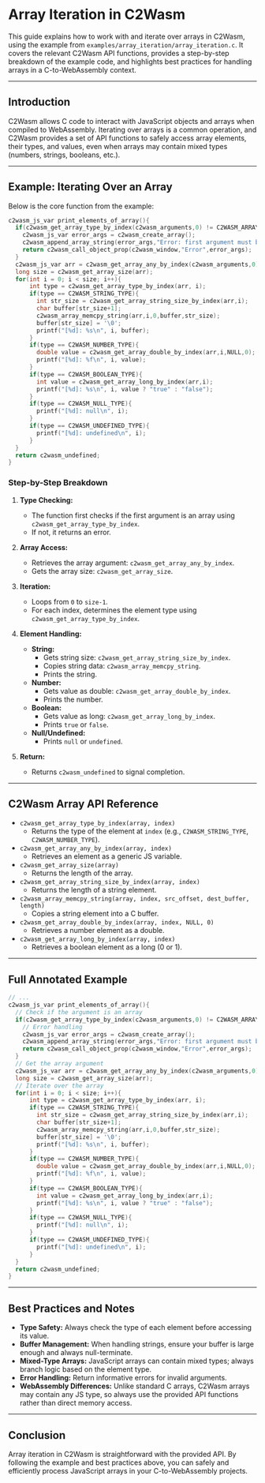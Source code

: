 # Array Iteration in C2Wasm

This guide explains how to work with and iterate over arrays in C2Wasm, using the example from `examples/array_iteration/array_iteration.c`. It covers the relevant C2Wasm API functions, provides a step-by-step breakdown of the example code, and highlights best practices for handling arrays in a C-to-WebAssembly context.

---

## Introduction

C2Wasm allows C code to interact with JavaScript objects and arrays when compiled to WebAssembly. Iterating over arrays is a common operation, and C2Wasm provides a set of API functions to safely access array elements, their types, and values, even when arrays may contain mixed types (numbers, strings, booleans, etc.).

---

## Example: Iterating Over an Array

Below is the core function from the example:

```c
c2wasm_js_var print_elements_of_array(){
  if(c2wasm_get_array_type_by_index(c2wasm_arguments,0) != C2WASM_ARRAY_TYPE){
    c2wasm_js_var error_args = c2wasm_create_array();
    c2wasm_append_array_string(error_args,"Error: first argument must be an array");
    return c2wasm_call_object_prop(c2wasm_window,"Error",error_args);
  }
  c2wasm_js_var arr = c2wasm_get_array_any_by_index(c2wasm_arguments,0);
  long size = c2wasm_get_array_size(arr);
  for(int i = 0; i < size; i++){
      int type = c2wasm_get_array_type_by_index(arr, i);
      if(type == C2WASM_STRING_TYPE){
        int str_size = c2wasm_get_array_string_size_by_index(arr,i);
        char buffer[str_size+1];
        c2wasm_array_memcpy_string(arr,i,0,buffer,str_size);
        buffer[str_size] = '\0';
        printf("[%d]: %s\n", i, buffer);
      }
      if(type == C2WASM_NUMBER_TYPE){
        double value = c2wasm_get_array_double_by_index(arr,i,NULL,0);
        printf("[%d]: %f\n", i, value);
      }
      if(type == C2WASM_BOOLEAN_TYPE){
        int value = c2wasm_get_array_long_by_index(arr,i);
        printf("[%d]: %s\n", i, value ? "true" : "false");
      }
      if(type == C2WASM_NULL_TYPE){
        printf("[%d]: null\n", i);
      }
      if(type == C2WASM_UNDEFINED_TYPE){
        printf("[%d]: undefined\n", i);
      }
  }
  return c2wasm_undefined;
}
```

### Step-by-Step Breakdown

1. **Type Checking:**
   - The function first checks if the first argument is an array using `c2wasm_get_array_type_by_index`.
   - If not, it returns an error.

2. **Array Access:**
   - Retrieves the array argument: `c2wasm_get_array_any_by_index`.
   - Gets the array size: `c2wasm_get_array_size`.

3. **Iteration:**
   - Loops from `0` to `size-1`.
   - For each index, determines the element type using `c2wasm_get_array_type_by_index`.

4. **Element Handling:**
   - **String:**
     - Gets string size: `c2wasm_get_array_string_size_by_index`.
     - Copies string data: `c2wasm_array_memcpy_string`.
     - Prints the string.
   - **Number:**
     - Gets value as double: `c2wasm_get_array_double_by_index`.
     - Prints the number.
   - **Boolean:**
     - Gets value as long: `c2wasm_get_array_long_by_index`.
     - Prints `true` or `false`.
   - **Null/Undefined:**
     - Prints `null` or `undefined`.

5. **Return:**
   - Returns `c2wasm_undefined` to signal completion.

---

## C2Wasm Array API Reference

- `c2wasm_get_array_type_by_index(array, index)`
  - Returns the type of the element at `index` (e.g., `C2WASM_STRING_TYPE`, `C2WASM_NUMBER_TYPE`).
- `c2wasm_get_array_any_by_index(array, index)`
  - Retrieves an element as a generic JS variable.
- `c2wasm_get_array_size(array)`
  - Returns the length of the array.
- `c2wasm_get_array_string_size_by_index(array, index)`
  - Returns the length of a string element.
- `c2wasm_array_memcpy_string(array, index, src_offset, dest_buffer, length)`
  - Copies a string element into a C buffer.
- `c2wasm_get_array_double_by_index(array, index, NULL, 0)`
  - Retrieves a number element as a double.
- `c2wasm_get_array_long_by_index(array, index)`
  - Retrieves a boolean element as a long (0 or 1).

---

## Full Annotated Example

```c
// ...
c2wasm_js_var print_elements_of_array(){
  // Check if the argument is an array
  if(c2wasm_get_array_type_by_index(c2wasm_arguments,0) != C2WASM_ARRAY_TYPE){
    // Error handling
    c2wasm_js_var error_args = c2wasm_create_array();
    c2wasm_append_array_string(error_args,"Error: first argument must be an array");
    return c2wasm_call_object_prop(c2wasm_window,"Error",error_args);
  }
  // Get the array argument
  c2wasm_js_var arr = c2wasm_get_array_any_by_index(c2wasm_arguments,0);
  long size = c2wasm_get_array_size(arr);
  // Iterate over the array
  for(int i = 0; i < size; i++){
      int type = c2wasm_get_array_type_by_index(arr, i);
      if(type == C2WASM_STRING_TYPE){
        int str_size = c2wasm_get_array_string_size_by_index(arr,i);
        char buffer[str_size+1];
        c2wasm_array_memcpy_string(arr,i,0,buffer,str_size);
        buffer[str_size] = '\0';
        printf("[%d]: %s\n", i, buffer);
      }
      if(type == C2WASM_NUMBER_TYPE){
        double value = c2wasm_get_array_double_by_index(arr,i,NULL,0);
        printf("[%d]: %f\n", i, value);
      }
      if(type == C2WASM_BOOLEAN_TYPE){
        int value = c2wasm_get_array_long_by_index(arr,i);
        printf("[%d]: %s\n", i, value ? "true" : "false");
      }
      if(type == C2WASM_NULL_TYPE){
        printf("[%d]: null\n", i);
      }
      if(type == C2WASM_UNDEFINED_TYPE){
        printf("[%d]: undefined\n", i);
      }
  }
  return c2wasm_undefined;
}
```

---

## Best Practices and Notes

- **Type Safety:** Always check the type of each element before accessing its value.
- **Buffer Management:** When handling strings, ensure your buffer is large enough and always null-terminate.
- **Mixed-Type Arrays:** JavaScript arrays can contain mixed types; always branch logic based on the element type.
- **Error Handling:** Return informative errors for invalid arguments.
- **WebAssembly Differences:** Unlike standard C arrays, C2Wasm arrays may contain any JS type, so always use the provided API functions rather than direct memory access.

---

## Conclusion

Array iteration in C2Wasm is straightforward with the provided API. By following the example and best practices above, you can safely and efficiently process JavaScript arrays in your C-to-WebAssembly projects.
